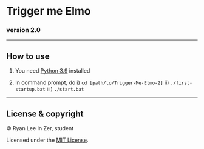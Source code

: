 # Trigger me Elmo

### version 2.0

---

## How to use

1. You need [Python 3.9](https://python.org) installed

2. In command prompt, do
   i) `cd [path/to/Trigger-Me-Elmo-2]`
   ii) `./first-startup.bat`
   iii) `./start.bat`

---

## License & copyright

© Ryan Lee In Zer, student

Licensed under the [MIT License](LICENSE).
